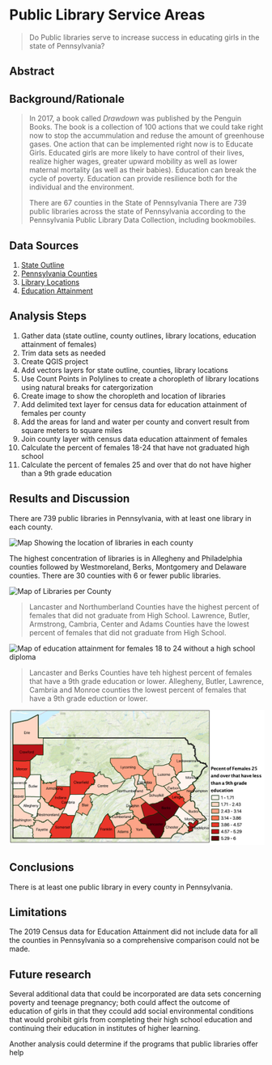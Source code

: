# **Public Library Service Areas** 
> Do Public libraries serve to increase success in educating girls in the state of Pennsylvania?

## **Abstract**


## **Background/Rationale**
> In 2017, a book called *Drawdown* was published by the Penguin Books.  The book is a collection of 100 actions that we could take right now to stop the accummulation and reduse the amount of greenhouse gases.  One action that can be implemented right now is to Educate Girls.  Educated girls are more likely to have control of their lives, realize higher wages, greater upward mobility as well as lower maternal mortality (as well as their babies).  Education can break the cycle of poverty.  Education can provide resilience both for the individual and the environment.
>
> There are 67 counties in the State of Pennsylvania
> There are 739 public libraries across the state of Pennsylvania according to the Pennsylvania Public Library Data Collection, including bookmobiles.
>
## **Data Sources**
1. [State Outline](https://www.census.gov/cgi-bin/geo/shapefiles/index.php?year=2020&layergroup=States+%28and+equivalent%29) 
1. [Pennsylvania Counties](https://www2.census.gov/geo/tiger/TIGER2020PL/STATE/42_PENNSYLVANIA/42/)
1. [Library Locations](https://pa.countingopinions.com/memberlist.php)
1. [Education Attainment](https://data.census.gov/cedsci/table?q=Educational%20Attainment&g=0400000US42.050000&tid=ACSST1Y2019.S1501&hidePreview=true)
>
## **Analysis Steps**
>
1. Gather data (state outline, county outlines, library locations, education attainment of females)
1. Trim data sets as needed
1. Create QGIS project 
1. Add vectors layers for state outline, counties, library locations
1. Use Count Points in Polylines to create a choropleth of library locations using natural breaks for catergorization
1. Create image to show the choropleth and location of libraries
1. Add delimited text layer for census data for education attainment of females per county
1. Add the areas for land and water per county and convert result from square meters to square miles
1. Join county layer with census data education attainment of females
1. Calculate the percent of females 18-24 that have not graduated high school
1. Calculate the percent of females 25 and over that do not have higher than a 9th grade education
>
## **Results and Discussion**
>
There are 739 public libraries in Pennsylvania, with at least one library in each county.

![Map Showing the location of libraries in each county](/images/libraries_as_points.png "Location of Libraries in PA")

The highest concentration of libraries is in Allegheny and Philadelphia counties followed by Westmoreland, Berks, Montgomery and Delaware counties.  There are 30 counties with 6 or fewer public libraries.
>
![Map of Libraries per County](/images/Libraries_per_County.png "Map of Libraries per County")
>
>Lancaster and Northumberland Counties have the highest percent of females that did not graduate from High School.  Lawrence, Butler, Armstrong, Cambria, Center and Adams Counties have the lowest percent of females that did not graduate from High School.
>
![Map of education attainment for females 18 to 24 without a high school diploma](/images/per_18_24_noHS.png)
>
>Lancaster and Berks Counties have teh highest percent of females that have a 9th grade education or lower.  Allegheny, Butler, Lawrence, Cambria and Monroe counties the lowest percent of females that have a 9th grade eduction or lower.
>
![Map of females with a 9th grade education or less](/images/per_25_9grade.png)
>

## **Conclusions**
>
There is at least one public library in every county in Pennsylvania.

## **Limitations**
>
The 2019 Census data for Education Attainment did not include data for all the counties in Pennsylvania so a comprehensive comparison could not be made.

## **Future research**
>
Several additional data that could be incorporated are data sets concerning poverty and teenage pregnancy; both could affect the outcome of education of girls in that they ccould add social environmental conditions that would prohibit girls from completing their high school education and continuing their education in institutes of higher learning.
>
Another analysis could determine if the programs that public libraries offer help 
